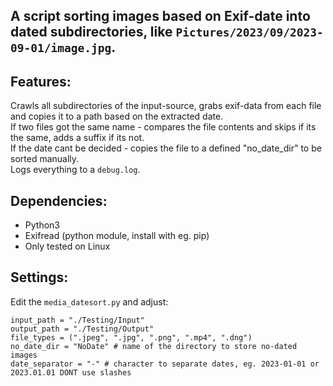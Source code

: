 ## A script sorting images based on Exif-date into dated subdirectories, like `Pictures/2023/09/2023-09-01/image.jpg`.

## Features:
Crawls all subdirectories of the input-source, grabs exif-data from each file and copies it to a path based on the extracted date.   
If two files got the same name - compares the file contents and skips if its the same, adds a suffix if its not.   
If the date cant be decided - copies the file to a defined "no_date_dir" to be sorted manually.  
Logs everything to a `debug.log`.

## Dependencies:
- Python3
- Exifread (python module, install with eg. pip)
- Only tested on Linux

## Settings:
Edit the `media_datesort.py` and adjust:
```
input_path = "./Testing/Input"
output_path = "./Testing/Output"
file_types = (".jpeg", ".jpg", ".png", ".mp4", ".dng")
no_date_dir = "NoDate" # name of the directory to store no-dated images
date_separator = "-" # character to separate dates, eg. 2023-01-01 or 2023.01.01 DONT use slashes
```


